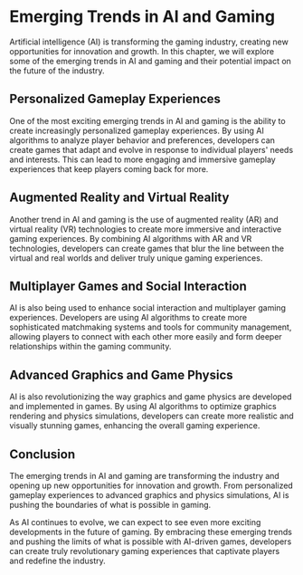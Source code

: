 Emerging Trends in AI and Gaming
================================================================================

Artificial intelligence (AI) is transforming the gaming industry, creating new opportunities for innovation and growth. In this chapter, we will explore some of the emerging trends in AI and gaming and their potential impact on the future of the industry.

Personalized Gameplay Experiences
---------------------------------

One of the most exciting emerging trends in AI and gaming is the ability to create increasingly personalized gameplay experiences. By using AI algorithms to analyze player behavior and preferences, developers can create games that adapt and evolve in response to individual players' needs and interests. This can lead to more engaging and immersive gameplay experiences that keep players coming back for more.

Augmented Reality and Virtual Reality
-------------------------------------

Another trend in AI and gaming is the use of augmented reality (AR) and virtual reality (VR) technologies to create more immersive and interactive gaming experiences. By combining AI algorithms with AR and VR technologies, developers can create games that blur the line between the virtual and real worlds and deliver truly unique gaming experiences.

Multiplayer Games and Social Interaction
----------------------------------------

AI is also being used to enhance social interaction and multiplayer gaming experiences. Developers are using AI algorithms to create more sophisticated matchmaking systems and tools for community management, allowing players to connect with each other more easily and form deeper relationships within the gaming community.

Advanced Graphics and Game Physics
----------------------------------

AI is also revolutionizing the way graphics and game physics are developed and implemented in games. By using AI algorithms to optimize graphics rendering and physics simulations, developers can create more realistic and visually stunning games, enhancing the overall gaming experience.

Conclusion
----------

The emerging trends in AI and gaming are transforming the industry and opening up new opportunities for innovation and growth. From personalized gameplay experiences to advanced graphics and physics simulations, AI is pushing the boundaries of what is possible in gaming.

As AI continues to evolve, we can expect to see even more exciting developments in the future of gaming. By embracing these emerging trends and pushing the limits of what is possible with AI-driven games, developers can create truly revolutionary gaming experiences that captivate players and redefine the industry.
